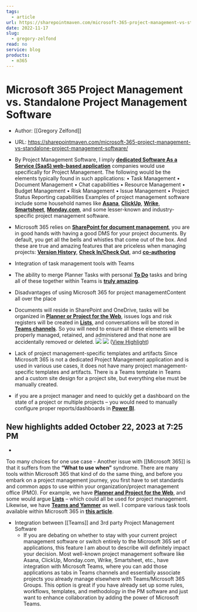 ```yaml
---
tags:
  - article
url: https://sharepointmaven.com/microsoft-365-project-management-vs-standalone-project-management-software/
date: 2022-11-17
slug:
  - gregory-zelfond
read: no
service: blog
products:
  - m365
---
```


# Microsoft 365 Project Management vs. Standalone Project Management Software

- Author: [[Gregory Zelfond]]
- URL: https://sharepointmaven.com/microsoft-365-project-management-vs-standalone-project-management-software/

- By Project Management Software, I imply [**dedicated Software As a Service (SaaS) web-based application**](https://en.wikipedia.org/wiki/Project_management_software) companies would use specifically for Project Management. The following would be the elements typically found in such applications:
  • Task Management
  • Document Management
  • Chat capabilities
  • Resource Management
  • Budget Management
  • Risk Management
  • Issue Management
  • Project Status Reporting capabilities
  Examples of project management software include some household names like [**Asana**](https://asana.com/), [**ClickUp**](https://clickup.com/), [**Wrike**](https://www.wrike.com/), [**Smartsheet**](https://www.smartsheet.com/), [**Monday.com**](https://monday.com/), and some lesser-known and industry-specific project management software.
- Microsoft 365 relies on [**SharePoint for document management**](https://sharepointmaven.com/what-is-sharepoint-and-what-is-it-used-for/), you are in good hands with having a good DMS for your project documents. By default, you get all the bells and whistles that come out of the box. And these are true and amazing features that are priceless when managing projects: [**Version History**](https://sharepointmaven.com/major-vs-minor-versions-in-sharepoint-online/), [**Check In/Check Out**](https://sharepointmaven.com/do-you-really-need-to-check-out-a-document-in-sharepoint/), and [**co-authoring**](https://sharepointmaven.com/co-authoring-documents-in-sharepoint/) 
- Integration of task management tools with Teams
- The ability to merge Planner Tasks with personal [**To Do**](https://sharepointmaven.com/what-is-microsoft-to-do/) tasks and bring all of these together within Teams is [**truly amazing**](https://sharepointmaven.com/microsoft-planner-best-practices/).
- Disadvantages of using Microsoft 365 for project managementContent all over the place
- Documents will reside in SharePoint and OneDrive, tasks will be organized in [**Planner or Project for the Web**](https://sharepointmaven.com/an-overview-of-task-management-options-in-sharepoint-and-office-365/), issues logs and risk registers will be created in [**Lists**](https://sharepointmaven.com/what-are-microsoft-lists/), and conversations will be stored in [**Teams channels**](https://sharepointmaven.com/3-types-of-conversations-and-file-management-in-ms-teams/). So you will need to ensure all these elements will be properly managed, retained, and administered and that none are accidentally removed or deleted.
  ![](https://sharepointmaven.com/wp-content/uploads/2022/03/personalformsvsgroupforms7.jpg)
  ![](https://sharepointmaven.com/wp-content/uploads/2022/11/microsoft365projectmanagement8.jpg) ([View Highlight](https://read.readwise.io/read/01hb4srjmwmrah4fzbxajzfpaw))
- Lack of project management-specific templates and artifacts
  Since Microsoft 365 is not a dedicated Project Management application and is used in various use cases, it does not have many project management-specific templates and artifacts. There is a Teams template in Teams and a custom site design for a project site, but everything else must be manually created.
- if you are a project manager and need to quickly get a dashboard on the state of a project or multiple projects – you would need to manually configure proper reports/dashboards in [**Power BI**](https://sharepointmaven.com/what-is-powerbi/).

## New highlights added October 22, 2023 at 7:25 PM
-
Too many choices for one use case
	- Another issue with [[Microsoft 365]] is that it suffers from the **“What to use when”** syndrome. There are many tools within Microsoft 365 that kind of do the same thing, and before you embark on a project management journey, you first have to set standards and common apps to use within your organization/project management office (PMO). For example, we have [**Planner and Project for the Web**](https://sharepointmaven.com/an-overview-of-task-management-options-in-sharepoint-and-office-365/), and some would argue [**Lists**](https://sharepointmaven.com/lists-or-planner/) – which could all be used for project management. Likewise, we have [**Teams and Yammer**](https://sharepointmaven.com/teams-vs-yammer/) as well. I compare various task tools available within Microsoft 365 in [**this article**](https://sharepointmaven.com/an-overview-of-task-management-options-in-sharepoint-and-office-365/).
- Integration between [[Teams]] and 3rd party Project Management Software
	- If you are debating on whether to stay with your current project management software or switch entirely to the Microsoft 365 set of applications, this feature I am about to describe will definitely impact your decision. Most well-known project management software like Asana, ClickUp, Monday.com, Wrike, Smartsheet, etc., have integration with Microsoft Teams, where you can add those applications as tabs in Teams channels and essentially associate projects you already manage elsewhere with Teams/Microsoft 365 Groups. This option is great if you have already set up some rules, workflows, templates, and methodology in the PM software and just want to enhance collaboration by adding the power of Microsoft Teams.